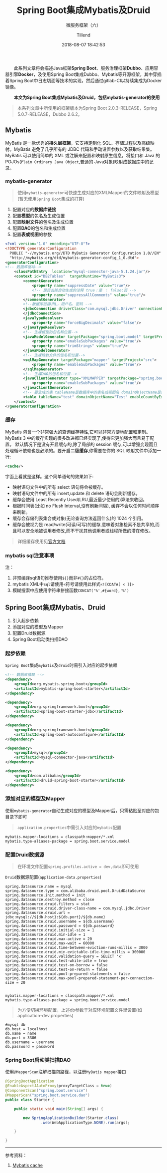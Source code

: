 ﻿---
layout:     post
title:      "Spring Boot集成Mybatis及Druid"
subtitle:   "微服务框架（六）"
date:       2018-08-07 18:42:53
author:     "Tillend"
catalog:      true
header-img: "img/post-bg-alitrip.jpg"
tags:
    - Docker
    - Dubbo
    
---

　　此系列文章将会描述Java框架**Spring Boot**、服务治理框架**Dubbo**、应用容器引擎**Docker**，及使用Spring Boot集成Dubbo、Mybatis等开源框架，其中穿插着Spring Boot中日志切面等技术的实现，然后通过gitlab-CI以持续集成为Docker镜像。

　　**本文为Spring Boot集成Mybatis及Druid，包括mybatis-generator的使用**

> 本系列文章中所使用的框架版本为Spring Boot 2.0.3-RELEASE，Spring 5.0.7-RELEASE，Dubbo 2.6.2。


## Mybatis

MyBatis 是一款优秀的**持久层框架**，它支持定制化 SQL、存储过程以及高级映射。MyBatis 避免了几乎所有的 JDBC 代码和手动设置参数以及获取结果集。MyBatis 可以使用简单的 XML 或注解来配置和映射原生信息，将接口和 Java 的 POJOs(`Plain Ordinary Java Object`,普通的 Java对象)映射成数据库中的记录。

### mybatis-generator

> 使用`mybatis-generator`可快速生成对应的XMLMapper的文件映射及模型(暂无使用`Spring Boot`集成的打算)

 1. 配置对应的**数据库链接**
 2. 配置**模型**的包名及生成位置
 3. 配置**映射文件**的包名及生成位置
 4. 配置**DAO**的包名和生成位置
 5. 配置**表或视图**的参数

```xml
<?xml version="1.0" encoding="UTF-8"?>  
<!DOCTYPE generatorConfiguration  
  PUBLIC "-//mybatis.org//DTD MyBatis Generator Configuration 1.0//EN"  
  "http://mybatis.org/dtd/mybatis-generator-config_1_0.dtd">  
<generatorConfiguration>  
<!-- 数据库驱动-->  
    <classPathEntry  location="mysql-connector-java-5.1.24.jar"/>  
    <context id="DB2Tables"  targetRuntime="MyBatis3">  
        <commentGenerator>  
            <property name="suppressDate" value="true"/>  
            <!-- 是否去除自动生成的注释 true：是 ： false:否 -->  
            <property name="suppressAllComments" value="true"/>  
        </commentGenerator>  
        <!--数据库链接URL，用户名、密码 -->  
        <jdbcConnection driverClass="com.mysql.jdbc.Driver" connectionURL="jdbc:mysql://" userId="" password="">  
        </jdbcConnection>  
        <javaTypeResolver>  
            <property name="forceBigDecimals" value="false"/>  
        </javaTypeResolver>  
        <!-- 生成模型的包名和位置-->  
        <javaModelGenerator targetPackage="spring.boot.model" targetProject="src">  
            <property name="enableSubPackages" value="true"/>  
            <property name="trimStrings" value="true"/>  
        </javaModelGenerator>  
        <!-- 生成映射文件的包名和位置-->  
        <sqlMapGenerator targetPackage="mapper" targetProject="src">  
            <property name="enableSubPackages" value="true"/>  
        </sqlMapGenerator>  
        <!-- 生成DAO的包名和位置-->  
        <javaClientGenerator type="XMLMAPPER" targetPackage="spring.boot.dao" targetProject="src">  
            <property name="enableSubPackages" value="true"/>  
        </javaClientGenerator>  
        <!-- 要生成的表 tableName是数据库中的表名或视图名 domainObjectName是实体类名-->  
        <table tableName="test" domainObjectName="Test" enableCountByExample="false" enableUpdateByExample="false" enableDeleteByExample="false" enableSelectByExample="false" selectByExampleQueryId="false"></table>
    </context>  
</generatorConfiguration>  
```

### 缓存

MyBatis 包含一个非常强大的查询缓存特性,它可以非常方便地配置和定制。MyBatis 3 中的缓存实现的很多改进都已经实现了,使得它更加强大而且易于配置。
默认情况下是没有开启缓存的,除了局部的 session 缓存,可以增强变现而且处理循环依赖也是必须的。要开启**二级缓存**,你需要在你的 SQL 映射文件中添加一行:

```xml
<cache/>
```

字面上看就是这样。这个简单语句的效果如下:

- 映射语句文件中的所有 select 语句将会被缓存。
- 映射语句文件中的所有 insert,update 和 delete 语句会刷新缓存。
- 缓存会使用 Least Recently Used(LRU,最近最少使用的)算法来收回。
- 根据时间表(比如 no Flush Interval,没有刷新间隔), 缓存不会以任何时间顺序 来刷新。
- 缓存会存储列表集合或对象(无论查询方法返回什么)的 1024 个引用。
- 缓存会被视为是 read/write(可读/可写)的缓存,意味着对象检索不是共享的,而 且可以安全地被调用者修改,而不干扰其他调用者或线程所做的潜在修改。

> 详细缓存使用见[官方文档](http://www.mybatis.org/mybatis-3/zh/sqlmap-xml.html#cache)

### mybatis sql注意事项

注：

 1. 非预编译sql语句推荐使用`${}`而非`#{}`的占位符。
 2. mybatis XML中`sql`请使用`<`符号请使用此样式`<![CDATA[ < ]]>`
 3. 模糊搜索中应使用字符串拼接函数`CONCAT('%',#{word},'%')`


## Spring Boot集成Mybatis、Druid

 1. 引入起步依赖
 2. 添加对应的模型及Mapper
 3. 配置Druid数据源
 4. Spring Boot启动类扫描DAO

### 起步依赖

`Spring Boot`集成`mybatis`及`druid`时需引入对应的起步依赖

```xml
<!-- 数据库依赖 -->
<dependency>
	<groupId>org.mybatis.spring.boot</groupId>
	<artifactId>mybatis-spring-boot-starter</artifactId>
</dependency>

<dependency>
	<groupId>org.springframework.boot</groupId>
	<artifactId>spring-boot-starter-jdbc</artifactId>
</dependency>

<dependency>
	<groupId>org.springframework.boot</groupId>
	<artifactId>spring-boot-autoconfigure</artifactId>
</dependency>

<dependency>
	<groupId>mysql</groupId>
	<artifactId>mysql-connector-java</artifactId>
</dependency>

<dependency>
	<groupId>com.alibaba</groupId>
	<artifactId>druid-spring-boot-starter</artifactId>
</dependency>
```


### 添加对应的模型及Mapper

使用`mybatis-generator`自动生成对应的模型及Mapper后，只需粘贴至对应的包目录下即可

> `application.properties`中需引入对应的`mybatis`配置

```properties
mybatis.mapper-locations = classpath:mapper/*.xml
mybatis.type-aliases-package = spring.boot.service.model
```

### 配置Druid数据源

> 在环境文件配置`spring.profiles.active = dev,data`即可使用

`Druid`数据源配置(`application-data.properties`)

```properties
spring.datasource.name = mysql
spring.datasource.type = com.alibaba.druid.pool.DruidDataSource
spring.datasource.init.method = init
spring.datasource.destroy.method = close
spring.datasource.druid.filters = stat
spring.datasource.druid.driver-class-name = com.mysql.jdbc.Driver
spring.datasource.druid.url = jdbc:mysql://${db.host}:${db.port}/${db.name}
spring.datasource.druid.username = ${db.username}
spring.datasource.druid.password = ${db.password}
spring.datasource.druid.initial-size = 1
spring.datasource.druid.min-idle = 1
spring.datasource.druid.max-active = 20
spring.datasource.druid.max-wait = 60000
spring.datasource.druid.time-between-eviction-runs-millis = 3000
spring.datasource.druid.min-evictable-idle-time-millis = 300000
spring.datasource.druid.validation-query = SELECT 'x'
spring.datasource.druid.test-while-idle = true
spring.datasource.druid.test-on-borrow = false
spring.datasource.druid.test-on-return = false
spring.datasource.druid.pool-prepared-statements = false
spring.datasource.druid.max-pool-prepared-statement-per-connection-size = 20


mybatis.mapper-locations = classpath:mapper/*.xml
mybatis.type-aliases-package = spring.boot.service.model
```

> 为方便切换环境配置，上述db参数于对应环境配置文件里设置(如application-dev.properties)

```properties
#mysql db
db.host = localhost
db.name = name
db.port = 3306
db.username = username
db.password = password
```

### Spring Boot启动类扫描DAO

使用`@MapperScan`注解扫描包路径，以注册`MyBatis mapper`接口

```java
@SpringBootApplication
@EnableAspectJAutoProxy(proxyTargetClass = true)
@ComponentScan("spring.boot.service")
@MapperScan("spring.boot.service.dao")
public class Starter {

	public static void main(String[] args) {

		new SpringApplicationBuilder(Starter.class)
				.web(WebApplicationType.NONE).run(args);

	}

}
```


---
参考资料：
1. [Mybatis cache](http://www.mybatis.org/mybatis-3/zh/sqlmap-xml.htm)
